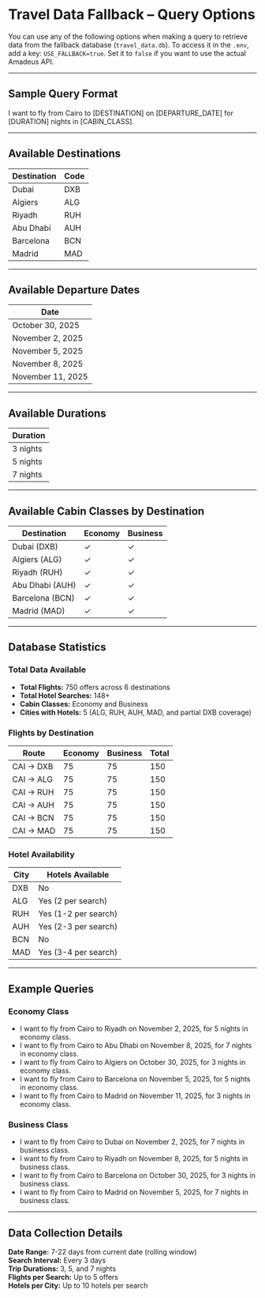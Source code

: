 # Travel Data Fallback – Query Options

You can use any of the following options when making a query to retrieve data from the fallback database (`travel_data.db`). To access it in the `.env`, add a key:
`USE_FALLBACK=true`.
Set it to `false` if you want to use the actual Amadeus API.

---

## Sample Query Format
I want to fly from Cairo to [DESTINATION] on [DEPARTURE_DATE] for [DURATION] nights in [CABIN_CLASS].

---

## Available Destinations
| Destination | Code |
|-------------|------|
| Dubai | DXB |
| Algiers | ALG |
| Riyadh | RUH |
| Abu Dhabi | AUH |
| Barcelona | BCN |
| Madrid | MAD |

---

## Available Departure Dates
| Date               |
|--------------------|
| October 30, 2025   |
| November 2, 2025   |
| November 5, 2025   |
| November 8, 2025   |
| November 11, 2025  |

---

## Available Durations
| Duration   |
|------------|
| 3 nights   |
| 5 nights   |
| 7 nights   |

---

## Available Cabin Classes by Destination

| Destination | Economy | Business |
|-------------|---------|----------|
| Dubai (DXB) | ✓ | ✓ |
| Algiers (ALG) | ✓ | ✓ |
| Riyadh (RUH) | ✓ | ✓ |
| Abu Dhabi (AUH) | ✓ | ✓ |
| Barcelona (BCN) | ✓ | ✓ |
| Madrid (MAD) | ✓ | ✓ |

---

## Database Statistics

### Total Data Available
- **Total Flights:** 750 offers across 6 destinations
- **Total Hotel Searches:** 148+
- **Cabin Classes:** Economy and Business
- **Cities with Hotels:** 5 (ALG, RUH, AUH, MAD, and partial DXB coverage)

### Flights by Destination
| Route | Economy | Business | Total |
|-------|---------|----------|-------|
| CAI → DXB | 75 | 75 | 150 |
| CAI → ALG | 75 | 75 | 150 |
| CAI → RUH | 75 | 75 | 150 |
| CAI → AUH | 75 | 75 | 150 |
| CAI → BCN | 75 | 75 | 150 |
| CAI → MAD | 75 | 75 | 150 |

### Hotel Availability
| City | Hotels Available |
|------|------------------|
| DXB | No |
| ALG | Yes (2 per search) |
| RUH | Yes (1-2 per search) |
| AUH | Yes (2-3 per search) |
| BCN | No |
| MAD | Yes (3-4 per search) |

---

## Example Queries

### Economy Class
- I want to fly from Cairo to Riyadh on November 2, 2025, for 5 nights in economy class.
- I want to fly from Cairo to Abu Dhabi on November 8, 2025, for 7 nights in economy class.
- I want to fly from Cairo to Algiers on October 30, 2025, for 3 nights in economy class.
- I want to fly from Cairo to Barcelona on November 5, 2025, for 5 nights in economy class.
- I want to fly from Cairo to Madrid on November 11, 2025, for 3 nights in economy class.

### Business Class
- I want to fly from Cairo to Dubai on November 2, 2025, for 7 nights in business class.
- I want to fly from Cairo to Riyadh on November 8, 2025, for 5 nights in business class.
- I want to fly from Cairo to Barcelona on October 30, 2025, for 3 nights in business class.
- I want to fly from Cairo to Madrid on November 5, 2025, for 7 nights in business class.

---

## Data Collection Details

**Date Range:** 7-22 days from current date (rolling window)  
**Search Interval:** Every 3 days  
**Trip Durations:** 3, 5, and 7 nights  
**Flights per Search:** Up to 5 offers  
**Hotels per City:** Up to 10 hotels per search